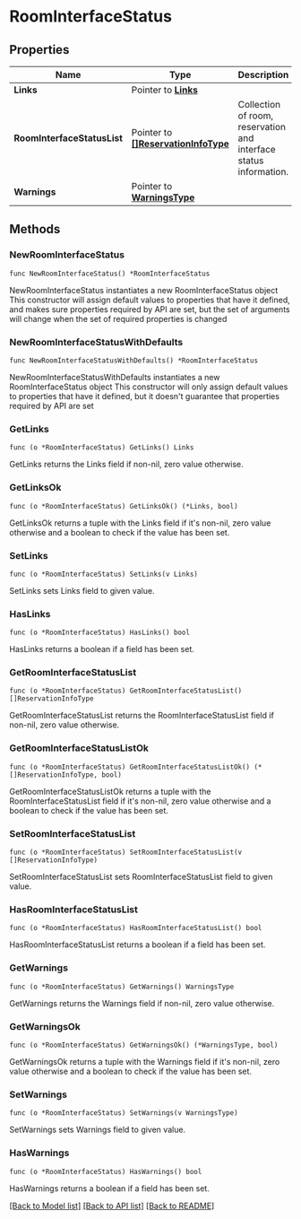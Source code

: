 # RoomInterfaceStatus

## Properties

Name | Type | Description | Notes
------------ | ------------- | ------------- | -------------
**Links** | Pointer to [**Links**](Links.md) |  | [optional] 
**RoomInterfaceStatusList** | Pointer to [**[]ReservationInfoType**](ReservationInfoType.md) | Collection of room, reservation and interface status information. | [optional] 
**Warnings** | Pointer to [**WarningsType**](WarningsType.md) |  | [optional] 

## Methods

### NewRoomInterfaceStatus

`func NewRoomInterfaceStatus() *RoomInterfaceStatus`

NewRoomInterfaceStatus instantiates a new RoomInterfaceStatus object
This constructor will assign default values to properties that have it defined,
and makes sure properties required by API are set, but the set of arguments
will change when the set of required properties is changed

### NewRoomInterfaceStatusWithDefaults

`func NewRoomInterfaceStatusWithDefaults() *RoomInterfaceStatus`

NewRoomInterfaceStatusWithDefaults instantiates a new RoomInterfaceStatus object
This constructor will only assign default values to properties that have it defined,
but it doesn't guarantee that properties required by API are set

### GetLinks

`func (o *RoomInterfaceStatus) GetLinks() Links`

GetLinks returns the Links field if non-nil, zero value otherwise.

### GetLinksOk

`func (o *RoomInterfaceStatus) GetLinksOk() (*Links, bool)`

GetLinksOk returns a tuple with the Links field if it's non-nil, zero value otherwise
and a boolean to check if the value has been set.

### SetLinks

`func (o *RoomInterfaceStatus) SetLinks(v Links)`

SetLinks sets Links field to given value.

### HasLinks

`func (o *RoomInterfaceStatus) HasLinks() bool`

HasLinks returns a boolean if a field has been set.

### GetRoomInterfaceStatusList

`func (o *RoomInterfaceStatus) GetRoomInterfaceStatusList() []ReservationInfoType`

GetRoomInterfaceStatusList returns the RoomInterfaceStatusList field if non-nil, zero value otherwise.

### GetRoomInterfaceStatusListOk

`func (o *RoomInterfaceStatus) GetRoomInterfaceStatusListOk() (*[]ReservationInfoType, bool)`

GetRoomInterfaceStatusListOk returns a tuple with the RoomInterfaceStatusList field if it's non-nil, zero value otherwise
and a boolean to check if the value has been set.

### SetRoomInterfaceStatusList

`func (o *RoomInterfaceStatus) SetRoomInterfaceStatusList(v []ReservationInfoType)`

SetRoomInterfaceStatusList sets RoomInterfaceStatusList field to given value.

### HasRoomInterfaceStatusList

`func (o *RoomInterfaceStatus) HasRoomInterfaceStatusList() bool`

HasRoomInterfaceStatusList returns a boolean if a field has been set.

### GetWarnings

`func (o *RoomInterfaceStatus) GetWarnings() WarningsType`

GetWarnings returns the Warnings field if non-nil, zero value otherwise.

### GetWarningsOk

`func (o *RoomInterfaceStatus) GetWarningsOk() (*WarningsType, bool)`

GetWarningsOk returns a tuple with the Warnings field if it's non-nil, zero value otherwise
and a boolean to check if the value has been set.

### SetWarnings

`func (o *RoomInterfaceStatus) SetWarnings(v WarningsType)`

SetWarnings sets Warnings field to given value.

### HasWarnings

`func (o *RoomInterfaceStatus) HasWarnings() bool`

HasWarnings returns a boolean if a field has been set.


[[Back to Model list]](../README.md#documentation-for-models) [[Back to API list]](../README.md#documentation-for-api-endpoints) [[Back to README]](../README.md)


